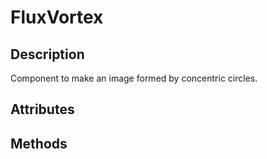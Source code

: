 ---
---

# FluxVortex

## Description

Component to make an image formed by concentric circles.

## Attributes





## Methods

